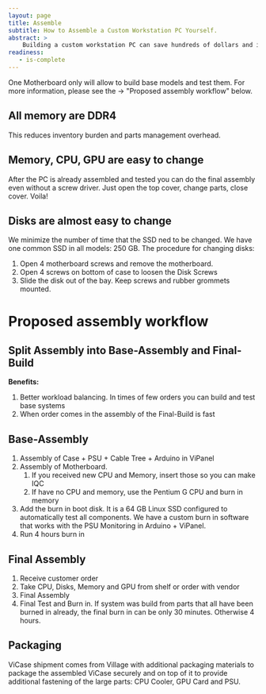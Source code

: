 ```yaml
---
layout: page
title: Assemble
subtitle: How to Assemble a Custom Workstation PC Yourself.
abstract: > 
	Building a custom workstation PC can save hundreds of dollars and it can give you the exact computer you want, that may not be available otherwise. At the same time it can be a daunting and time consuming experience to the new comer. These step by step tutorials in combination with the ViCase design optimized for easy assembly will make your assembly experience easy and free of headaches.
readiness:
   - is-complete
---
```



One Motherboard only will allow to build base models and test them. For more information, please see the → "Proposed assembly workflow" below.

## All memory are DDR4
This reduces inventory burden and parts management overhead.

## Memory, CPU, GPU are easy to change
After the PC is already assembled and tested you can do the final assembly even without a screw driver. Just open the top cover, change parts, close cover. Voila!

## Disks are almost easy to change
We minimize the number of time that the SSD ned to be changed. We have one common SSD in all models: 250 GB. The procedure for changing disks:

1. Open 4 motherboard screws and remove the motherboard.
2. Open 4 screws on bottom of case to loosen the Disk Screws
3. Slide the disk out of the bay. Keep screws and rubber grommets mounted.

# Proposed assembly workflow
## Split Assembly into Base-Assembly and Final-Build
**Benefits:**

1. Better workload balancing. In times of few orders you can build and test base systems
2. When order comes in the assembly of the Final-Build is fast

## Base-Assembly
1. Assembly of Case + PSU + Cable Tree + Arduino in ViPanel
2. Assembly of Motherboard. 
	1. If you received new CPU and Memory, insert those so you can make IQC
	2. If have no CPU and memory, use the Pentium G CPU and burn in memory
3. Add the burn in boot disk. It is a 64 GB Linux SSD configured to automatically test all components. We have a custom burn in software that works with the PSU Monitoring in Arduino + ViPanel.
4. Run 4 hours burn in

## Final Assembly
1. Receive customer order
2. Take CPU, Disks, Memory and GPU from shelf or order with vendor
3. Final Assembly
4. Final Test and Burn in. If system was build from parts that all have been burned in already, the final burn in can be only 30 minutes. Otherwise 4 hours.

## Packaging
ViCase shipment comes from Village with additional packaging materials to package the assembled ViCase securely and on top of it to provide additional fastening of the large parts: CPU Cooler, GPU Card and PSU.

